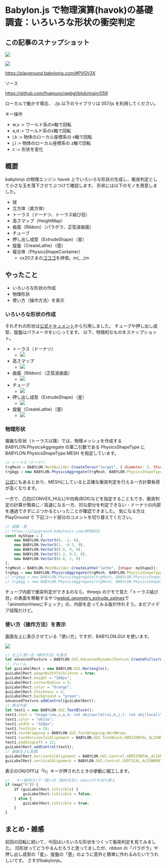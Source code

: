 # Babylon.js で物理演算(havok)の基礎調査：いろいろな形状の衝突判定

## この記事のスナップショット

![](https://storage.googleapis.com/zenn-user-upload/b4cb40d9becd-20250412.jpg)

![](https://storage.googleapis.com/zenn-user-upload/562af7836185-20250412.jpg)

https://playground.babylonjs.com/#PVGV3X

ソース

https://github.com/fnamuoo/webgl/blob/main/059

ローカルで動かす場合、 ./js 以下のライブラリは 057/js を利用してください。

キー操作

- w,s := ワールド系のx軸で回転
- a,d := ワールド系のz軸で回転
- i,k := 物体のローカル座標系の x軸で回転
- j,l := 物体のローカル座標系の z軸で回転
- c := 形状を変化

## 概要

babylonjs の物理エンジン havok 上でいろいろな形状の生成し、衝突判定として小さな玉を落下させてぶつけて確認します。
形状には以下のモノを用意しました。

- 球
- 立方体（直方体）
- トーラス（ドーナツ、トーラス結び目）
- 高さマップ（HeightMap）
- 曲面（Ribbon）（パラボラ、正弦波曲面）
- チューブ
- 押し出し成型（ExtrudeShape）（星）
- 旋盤（CreateLathe）（壺）
- 複合体（PhysicsShapeContainer）
  - cx20さまの[ゴゴゴ](https://scrapbox.io/babylonjs/%E3%82%B4%E3%82%B4%E3%82%B4)を拝借。m(_ _)m

## やったこと

- いろいろな形状の作成
- 物理形状
- 使い方（操作方法）を表示

### いろいろな形状の作成

それぞれの形状は[公式ドキュメント](https://doc.babylonjs.com/features/featuresDeepDive/mesh/creation/set/)から引用しました。
チューブや押し出し成型、旋盤はパラメータをいじってます。
以下、特徴的なものをスナップショット。

- トーラス（ドーナツ）
  - ![](https://storage.googleapis.com/zenn-user-upload/10aa513c0820-20250412.jpg)
- 高さマップ
  - ![](https://storage.googleapis.com/zenn-user-upload/61ff703b69b2-20250412.jpg)
- 曲面（Ribbon）（正弦波曲面）
  - ![](https://storage.googleapis.com/zenn-user-upload/562af7836185-20250412.jpg)
- チューブ
  - ![](https://storage.googleapis.com/zenn-user-upload/97bfdfd5b39b-20250412.jpg)
- 押し出し成型（ExtrudeShape）（星）
  - ![](https://storage.googleapis.com/zenn-user-upload/5eebda8c3fc2-20250412.jpg)
- 旋盤（CreateLathe）（壺）
  - ![](https://storage.googleapis.com/zenn-user-upload/5c66b27476a9-20250412.jpg)

### 物理形状

複雑な形状（トーラス以降）では、物理メッシュを作成する BABYLON.PhysicsAggregate の第二引数である PhysicsShapeType に BABYLON.PhysicsShapeType.MESH を指定しています。

```js
// トーラス（ドーナツ
trgMesh = BABYLON.MeshBuilder.CreateTorus("target", { diameter: 2, thickness: 0.3 }, scene);
trgAgg = new BABYLON.PhysicsAggregate(trgMesh, BABYLON.PhysicsShapeType.MESH, { mass: 0.0, restitution:0.05}, scene);
```

[公式](https://doc.babylonjs.com/features/featuresDeepDive/physics/shapes/)にもあるとおり、MESHにしていると正確な衝突判定を行える一方計算負荷が高くなります。

一方で、凸包(CONVEX_HULL)や四角(BOX)などを指定することもでき、衝突判定の計算が簡易に／高速になる一方、凹な部分を判定できない・ドーナツの内部を通過できずにぶつかるといったことが確認できました。
気になる方は PlayGround で 下記コード部分のコメントを切り替えてください。

```js
// 旋盤：壺
// https://playground.babylonjs.com/#PQ0GIE
const myShape = [
    new BABYLON.Vector3(0, -1, 0),
    new BABYLON.Vector3(1, -0.5, 0),
    new BABYLON.Vector3(0.5, 0, 0),
    new BABYLON.Vector3(1.2, 0.5, 0),
    new BABYLON.Vector3(0.8, 1, 0)
];
trgMesh = BABYLON.MeshBuilder.CreateLathe("lathe", {shape: myShape});
trgAgg = new BABYLON.PhysicsAggregate(trgMesh, BABYLON.PhysicsShapeType.MESH, { mass: 0.0, restitution:0.05}, scene);
// trgAgg = new BABYLON.PhysicsAggregate(trgMesh, BABYLON.PhysicsShapeType.CONVEX_HULL, { mass: 0.0, restitution:0.05}, scene);
// trgAgg = new BABYLON.PhysicsAggregate(trgMesh, BABYLON.PhysicsShapeType.BOX, { mass: 0.0, restitution:0.05}, scene);
```

チューブ内部で衝突判定ができるのなら、threejs のデモで見た「トーラス結び目」の表面を移動するやつ[webgl_geometry_extrude_splines](https://threejs.org/examples/#webgl_geometry_extrude_splines)で「animetionViewにチェック」の、内部を走ってみる版が作れそう。まだアイデア段階だけど。

### 使い方（操作方法）を表示

画面左上に表示させている「使い方」ですが、BABYLON.GUI を使います。

![](https://storage.googleapis.com/zenn-user-upload/b4cb40d9becd-20250412.jpg)

```js
// 左上に使い方（操作方法）を表示
let advancedTexture = BABYLON.GUI.AdvancedDynamicTexture.CreateFullscreenUI("UI");
// フレーム
let guiLabelRect = new BABYLON.GUI.Rectangle();
guiLabelRect.adaptWidthToChildren = true;
guiLabelRect.height = "160px";
guiLabelRect.cornerRadius = 5;
guiLabelRect.color = "Orange";
guiLabelRect.thickness = 4;
guiLabelRect.background = "green";
advancedTexture.addControl(guiLabelRect);    
// 表示内容
let text1 = new BABYLON.GUI.TextBlock();
text1.text = "Usage:\nw,s,a,d: rot obj(world)\ni,k,j,l: rot obj(local)\nc: change obj\nh: show/hide this message";
text1.color = "white";
text1.width = "320px";
text1.fontSize = 24;
text1.textWrapping = BABYLON.GUI.TextWrapping.WordWrap;
text1.textHorizontalAlignment = BABYLON.GUI.TextBlock.HORIZONTAL_ALIGNMENT_LEFT;
text1.paddingLeft = 12;
guiLabelRect.addControl(text1);
// 画面左上に配置
guiLabelRect.horizontalAlignment = BABYLON.GUI.Control.HORIZONTAL_ALIGNMENT_LEFT;
guiLabelRect.verticalAlignment = BABYLON.GUI.Control.VERTICAL_ALIGNMENT_TOP;
```

表示のON/OFFは「h」キーが押されたときの挙動に細工します。

```js
//   キー操作(h)で「使い方（操作方法）」のon/offを切り替え
if (map["h"]) {
    if (guiLabelRect.isVisible) {
        guiLabelRect.isVisible = false;
    } else {
        guiLabelRect.isVisible = true;
    }
}
```

## まとめ・雑感

前回の回転に続いて、今回はいろいろな形状をつくって衝突判定を見てみました。
凹形状ってどうやるんだろうと思ってましたが、ribbon の「パラボラ」や押し出し成型の「星」、旋盤の「壺」のように意外と簡単に作れるみたいでうれしいです。
さすがbabylonjs。

